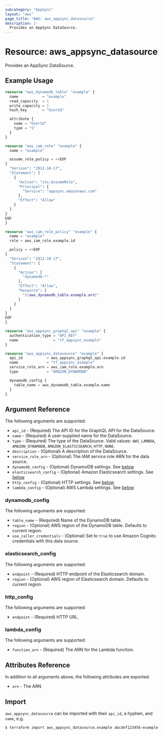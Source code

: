 ```yaml
---
subcategory: "AppSync"
layout: "aws"
page_title: "AWS: aws_appsync_datasource"
description: |-
  Provides an AppSync DataSource.
---
```


# Resource: aws_appsync_datasource

Provides an AppSync DataSource.

## Example Usage

```terraform
resource "aws_dynamodb_table" "example" {
  name           = "example"
  read_capacity  = 1
  write_capacity = 1
  hash_key       = "UserId"

  attribute {
    name = "UserId"
    type = "S"
  }
}

resource "aws_iam_role" "example" {
  name = "example"

  assume_role_policy = <<EOF
{
  "Version": "2012-10-17",
  "Statement": [
    {
      "Action": "sts:AssumeRole",
      "Principal": {
        "Service": "appsync.amazonaws.com"
      },
      "Effect": "Allow"
    }
  ]
}
EOF
}

resource "aws_iam_role_policy" "example" {
  name = "example"
  role = aws_iam_role.example.id

  policy = <<EOF
{
  "Version": "2012-10-17",
  "Statement": [
    {
      "Action": [
        "dynamodb:*"
      ],
      "Effect": "Allow",
      "Resource": [
        "${aws_dynamodb_table.example.arn}"
      ]
    }
  ]
}
EOF
}

resource "aws_appsync_graphql_api" "example" {
  authentication_type = "API_KEY"
  name                = "tf_appsync_example"
}

resource "aws_appsync_datasource" "example" {
  api_id           = aws_appsync_graphql_api.example.id
  name             = "tf_appsync_example"
  service_role_arn = aws_iam_role.example.arn
  type             = "AMAZON_DYNAMODB"

  dynamodb_config {
    table_name = aws_dynamodb_table.example.name
  }
}
```

## Argument Reference

The following arguments are supported:

* `api_id` - (Required) The API ID for the GraphQL API for the DataSource.
* `name` - (Required) A user-supplied name for the DataSource.
* `type` - (Required) The type of the DataSource. Valid values: `AWS_LAMBDA`, `AMAZON_DYNAMODB`, `AMAZON_ELASTICSEARCH`, `HTTP`, `NONE`.
* `description` - (Optional) A description of the DataSource.
* `service_role_arn` - (Optional) The IAM service role ARN for the data source.
* `dynamodb_config` - (Optional) DynamoDB settings. See [below](#dynamodb_config)
* `elasticsearch_config` - (Optional) Amazon Elasticsearch settings. See [below](#elasticsearch_config)
* `http_config` - (Optional) HTTP settings. See [below](#http_config)
* `lambda_config` - (Optional) AWS Lambda settings. See [below](#lambda_config)

### dynamodb_config

The following arguments are supported:

* `table_name` - (Required) Name of the DynamoDB table.
* `region` - (Optional) AWS region of the DynamoDB table. Defaults to current region.
* `use_caller_credentials` - (Optional) Set to `true` to use Amazon Cognito credentials with this data source.

### elasticsearch_config

The following arguments are supported:

* `endpoint` - (Required) HTTP endpoint of the Elasticsearch domain.
* `region` - (Optional) AWS region of Elasticsearch domain. Defaults to current region.

### http_config

The following arguments are supported:

* `endpoint` - (Required) HTTP URL.

### lambda_config

The following arguments are supported:

* `function_arn` - (Required) The ARN for the Lambda function.

## Attributes Reference

In addition to all arguments above, the following attributes are exported:

* `arn` - The ARN

## Import

`aws_appsync_datasource` can be imported with their `api_id`, a hyphen, and `name`, e.g.

```
$ terraform import aws_appsync_datasource.example abcdef123456-example
```
